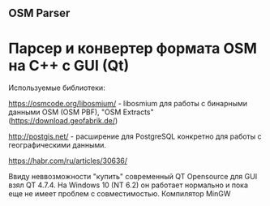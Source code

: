 ## OSM Parser
# Парсер и конвертер формата OSM на C++ с GUI (Qt)

Используемые библиотеки:

https://osmcode.org/libosmium/ - libosmium для работы с бинарными данными OSM (OSM PBF), "OSM Extracts" (https://download.geofabrik.de/)

http://postgis.net/ - расширение для PostgreSQL конкретно для работы с географическими данными.

https://habr.com/ru/articles/30636/

Ввиду неввозможности "купить" современный QT Opensource для GUI взял QT 4.7.4. На Windows 10 (NT 6.2) он работает нормально и пока еще не имеет проблем с совместимостью. Компилятор MinGW
